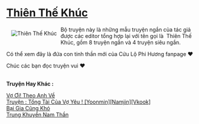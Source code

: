 <a href="https://utruyen.com/thien-the-khuc/18965/" title="Thiên Thế Khúc"><h1>Thiên Thế Khúc</h1></a><div style="display:table"><img align="right" style="float: left; padding: 10px;" src="https://utruyen.com/images/story/200x260/thien-the-khuc.jpg" alt="Thiên Thế Khúc">Bộ truyện này là những mẫu truyện ngắn của tác giả được các editor tổng hợp lại với tên gọi là  Thiên Thế Khúc, gồm 8 truyện ngắn và 4 truyện siêu ngắn. <p></p>Có thể xem đây là đứa con tinh thần mới của Cửu Lộ Phi Hương fanpage ❤<p></p>Chúc các bạn đọc truyện vui ❤</div><p><br><b>Truyện Hay Khác :</b></p><a href="https://utruyen.com/vo-oi-theo-anh-ve/19095/" alt="Vợ Ơi! Theo Anh Về">Vợ Ơi! Theo Anh Về</a><br/><a href="https://github.com/quanluxury/dammy/tree/master/truyenhay/21853/" alt="Truyện : Tổng Tài Của Vợ Yêu ! [Yoonmin][Namjin][Vkook]">Truyện : Tổng Tài Của Vợ Yêu ! [Yoonmin][Namjin][Vkook]</a><br/><a href="https://github.com/quanluxury/ngontinh_sac/tree/master/truyenhay/17634/" alt="Bại Gia Cũng Khó">Bại Gia Cũng Khó</a><br/><a href="https://github.com/quanluxury/truyenhot/tree/master/truyenhay/10686/" alt="Trung Khuyển Nam Thần">Trung Khuyển Nam Thần</a><br/>